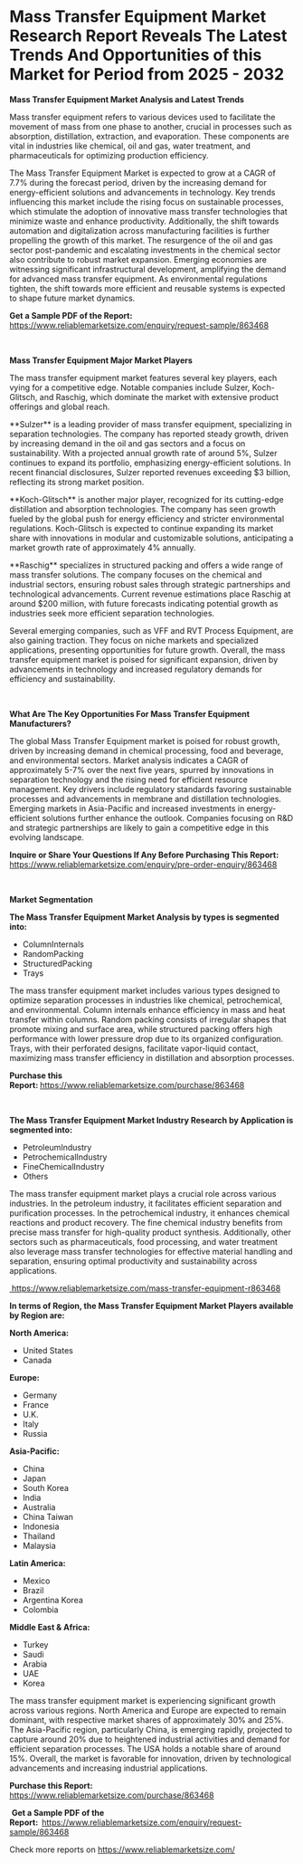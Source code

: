 <p><h1>Mass Transfer Equipment Market Research Report Reveals The Latest Trends And Opportunities of this Market for Period from 2025 - 2032</h1></p><p><strong>Mass Transfer Equipment Market Analysis and Latest Trends</strong></p>
<p><p>Mass transfer equipment refers to various devices used to facilitate the movement of mass from one phase to another, crucial in processes such as absorption, distillation, extraction, and evaporation. These components are vital in industries like chemical, oil and gas, water treatment, and pharmaceuticals for optimizing production efficiency.</p><p>The Mass Transfer Equipment Market is expected to grow at a CAGR of 7.7% during the forecast period, driven by the increasing demand for energy-efficient solutions and advancements in technology. Key trends influencing this market include the rising focus on sustainable processes, which stimulate the adoption of innovative mass transfer technologies that minimize waste and enhance productivity. Additionally, the shift towards automation and digitalization across manufacturing facilities is further propelling the growth of this market. The resurgence of the oil and gas sector post-pandemic and escalating investments in the chemical sector also contribute to robust market expansion. Emerging economies are witnessing significant infrastructural development, amplifying the demand for advanced mass transfer equipment. As environmental regulations tighten, the shift towards more efficient and reusable systems is expected to shape future market dynamics.</p></p>
<p><strong>Get a Sample PDF of the Report:&nbsp;</strong> <a href="https://www.reliablemarketsize.com/enquiry/request-sample/863468?utm_campaign=2038&utm_medium=2&utm_source=Github&utm_content=ia&utm_term=16022025&utm_id=mass-transfer-equipment">https://www.reliablemarketsize.com/enquiry/request-sample/863468</a></p>
<p>&nbsp;</p>
<p><strong>Mass Transfer Equipment Major Market Players</strong></p>
<p><p>The mass transfer equipment market features several key players, each vying for a competitive edge. Notable companies include Sulzer, Koch-Glitsch, and Raschig, which dominate the market with extensive product offerings and global reach.</p><p>**Sulzer** is a leading provider of mass transfer equipment, specializing in separation technologies. The company has reported steady growth, driven by increasing demand in the oil and gas sectors and a focus on sustainability. With a projected annual growth rate of around 5%, Sulzer continues to expand its portfolio, emphasizing energy-efficient solutions. In recent financial disclosures, Sulzer reported revenues exceeding $3 billion, reflecting its strong market position.</p><p>**Koch-Glitsch** is another major player, recognized for its cutting-edge distillation and absorption technologies. The company has seen growth fueled by the global push for energy efficiency and stricter environmental regulations. Koch-Glitsch is expected to continue expanding its market share with innovations in modular and customizable solutions, anticipating a market growth rate of approximately 4% annually.</p><p>**Raschig** specializes in structured packing and offers a wide range of mass transfer solutions. The company focuses on the chemical and industrial sectors, ensuring robust sales through strategic partnerships and technological advancements. Current revenue estimations place Raschig at around $200 million, with future forecasts indicating potential growth as industries seek more efficient separation technologies.</p><p>Several emerging companies, such as VFF and RVT Process Equipment, are also gaining traction. They focus on niche markets and specialized applications, presenting opportunities for future growth. Overall, the mass transfer equipment market is poised for significant expansion, driven by advancements in technology and increased regulatory demands for efficiency and sustainability.</p></p>
<p>&nbsp;</p>
<p><strong>What Are The Key Opportunities For Mass Transfer Equipment Manufacturers?</strong></p>
<p><p>The global Mass Transfer Equipment market is poised for robust growth, driven by increasing demand in chemical processing, food and beverage, and environmental sectors. Market analysis indicates a CAGR of approximately 5-7% over the next five years, spurred by innovations in separation technology and the rising need for efficient resource management. Key drivers include regulatory standards favoring sustainable processes and advancements in membrane and distillation technologies. Emerging markets in Asia-Pacific and increased investments in energy-efficient solutions further enhance the outlook. Companies focusing on R&D and strategic partnerships are likely to gain a competitive edge in this evolving landscape.</p></p>
<p><strong>Inquire or Share Your Questions If Any Before Purchasing This Report:</strong> <a href="https://www.reliablemarketsize.com/enquiry/pre-order-enquiry/863468?utm_campaign=2038&utm_medium=2&utm_source=Github&utm_content=ia&utm_term=16022025&utm_id=mass-transfer-equipment">https://www.reliablemarketsize.com/enquiry/pre-order-enquiry/863468</a></p>
<p>&nbsp;</p>
<p><strong>Market Segmentation</strong></p>
<p><strong>The Mass Transfer Equipment Market Analysis by types is segmented into:</strong></p>
<p><ul><li>ColumnInternals</li><li>RandomPacking</li><li>StructuredPacking</li><li>Trays</li></ul></p>
<p><p>The mass transfer equipment market includes various types designed to optimize separation processes in industries like chemical, petrochemical, and environmental. Column internals enhance efficiency in mass and heat transfer within columns. Random packing consists of irregular shapes that promote mixing and surface area, while structured packing offers high performance with lower pressure drop due to its organized configuration. Trays, with their perforated designs, facilitate vapor-liquid contact, maximizing mass transfer efficiency in distillation and absorption processes.</p></p>
<p><strong>Purchase this Report:&nbsp;</strong><a href="https://www.reliablemarketsize.com/purchase/863468?utm_campaign=2038&utm_medium=2&utm_source=Github&utm_content=ia&utm_term=16022025&utm_id=mass-transfer-equipment">https://www.reliablemarketsize.com/purchase/863468</a></p>
<p>&nbsp;</p>
<p><strong>The Mass Transfer Equipment Market Industry Research by Application is segmented into:</strong></p>
<p><ul><li>PetroleumIndustry</li><li>PetrochemicalIndustry</li><li>FineChemicalIndustry</li><li>Others</li></ul></p>
<p><p>The mass transfer equipment market plays a crucial role across various industries. In the petroleum industry, it facilitates efficient separation and purification processes. In the petrochemical industry, it enhances chemical reactions and product recovery. The fine chemical industry benefits from precise mass transfer for high-quality product synthesis. Additionally, other sectors such as pharmaceuticals, food processing, and water treatment also leverage mass transfer technologies for effective material handling and separation, ensuring optimal productivity and sustainability across applications.</p></p>
<p><a href="https://www.reliablemarketsize.com/mass-transfer-equipment-r863468?utm_campaign=2038&utm_medium=2&utm_source=Github&utm_content=ia&utm_term=16022025&utm_id=mass-transfer-equipment">&nbsp;https://www.reliablemarketsize.com/mass-transfer-equipment-r863468</a></p>
<p><strong>In terms of Region, the Mass Transfer Equipment Market Players available by Region are:</strong></p>
<p>
    <p> <strong> North America: </strong>
        <ul>
            <li>United States</li>
            <li>Canada</li>
        </ul>
        </p> 
    <p> <strong> Europe: </strong>
        <ul>
            <li>Germany</li>
            <li>France</li>
            <li>U.K.</li>
            <li>Italy</li>
            <li>Russia</li>
        </ul>
        </p> 
    <p> <strong> Asia-Pacific: </strong>
        <ul>
            <li>China</li>
            <li>Japan</li>
            <li>South Korea</li>
            <li>India</li>
            <li>Australia</li>
            <li>China Taiwan</li>
            <li>Indonesia</li>
            <li>Thailand</li>
            <li>Malaysia</li>
        </ul>
        </p> 
    <p> <strong> Latin America: </strong>
        <ul>
            <li>Mexico</li>
            <li>Brazil</li>
            <li>Argentina Korea</li>
            <li>Colombia</li>
        </ul>
        </p> 
    <p> <strong> Middle East & Africa: </strong>
        <ul>
            <li>Turkey</li>
            <li>Saudi</li>
            <li>Arabia</li>
            <li>UAE</li>
            <li>Korea</li>
        </ul>
    </p>
    </p>
<p><p>The mass transfer equipment market is experiencing significant growth across various regions. North America and Europe are expected to remain dominant, with respective market shares of approximately 30% and 25%. The Asia-Pacific region, particularly China, is emerging rapidly, projected to capture around 20% due to heightened industrial activities and demand for efficient separation processes. The USA holds a notable share of around 15%. Overall, the market is favorable for innovation, driven by technological advancements and increasing industrial applications.</p></p>
<p><strong>Purchase this Report: </strong><a href="https://www.reliablemarketsize.com/purchase/863468?utm_campaign=2038&utm_medium=2&utm_source=Github&utm_content=ia&utm_term=16022025&utm_id=mass-transfer-equipment">https://www.reliablemarketsize.com/purchase/863468</a></p>
<p>&nbsp;<strong>Get a Sample PDF of the Report:&nbsp;&nbsp;</strong><a href="https://www.reliablemarketsize.com/enquiry/request-sample/863468?utm_campaign=2038&utm_medium=2&utm_source=Github&utm_content=ia&utm_term=16022025&utm_id=mass-transfer-equipment">https://www.reliablemarketsize.com/enquiry/request-sample/863468</a></p>
<p><strong></strong></p>
<p>Check more reports on <a href="https://www.reliablemarketsize.com/?utm_campaign=2038&utm_medium=2&utm_source=Github&utm_content=ia&utm_term=16022025&utm_id=mass-transfer-equipment">https://www.reliablemarketsize.com/</a></p>